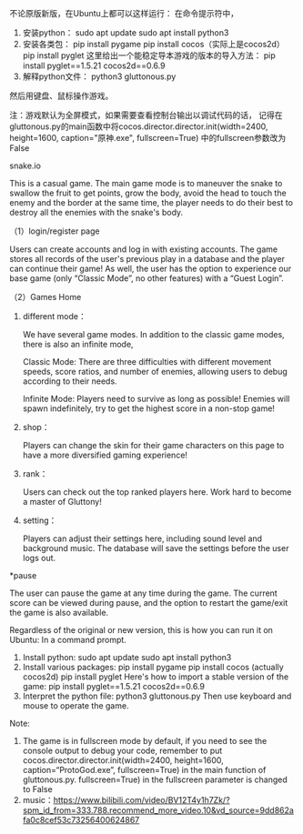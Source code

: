 不论原版新版，在Ubuntu上都可以这样运行：
在命令提示符中，
1. 安装python：
sudo apt update
sudo apt install python3
2. 安装各类包：
pip install pygame
pip install cocos（实际上是cocos2d）
pip install pyglet
这里给出一个能稳定导本游戏的版本的导入方法：
pip install pyglet==1.5.21 cocos2d==0.6.9
3. 解释python文件：
python3 gluttonous.py

然后用键盘、鼠标操作游戏。

注：游戏默认为全屏模式，如果需要查看控制台输出以调试代码的话，
记得在gluttonous.py的main函数中将cocos.director.director.init(width=2400, height=1600, caption="原神.exe", fullscreen=True)
中的fullscreen参数改为False



snake.io

   This is a casual game. The main game mode is to maneuver the snake to swallow the fruit to get points, grow the body, 
   avoid the head to touch the enemy and the border at the same time, the player needs to do their best to destroy all the enemies with the snake's body.

（1）login/register page

Users can create accounts and log in with existing accounts. The game stores all records of the user's previous play in a database and the player can continue their game! 
As well, the user has the option to experience our base game (only “Classic Mode”, no other features) with a “Guest Login”.

（2）Games Home

1. different mode：
   
   We have several game modes. In addition to the classic game modes, there is also an infinite mode,
   
   Classic Mode: There are three difficulties with different movement speeds, score ratios, and number of enemies, allowing users to debug according to their needs.
   
   Infinite Mode: Players need to survive as long as possible! Enemies will spawn indefinitely, try to get the highest score in a non-stop game!

2. shop：

   Players can change the skin for their game characters on this page to have a more diversified gaming experience!

3. rank：

   Users can check out the top ranked players here. Work hard to become a master of Gluttony!  

4. setting：

   Players can adjust their settings here, including sound level and background music. The database will save the settings before the user logs out.

*pause

   The user can pause the game at any time during the game. The current score can be viewed during pause, and the option to restart the game/exit the game is also available.


Regardless of the original or new version, this is how you can run it on Ubuntu: In a command prompt.

   1. Install python: sudo apt update sudo apt install python3
   2. Install various packages: pip install pygame pip install cocos (actually cocos2d) pip install pyglet Here's how to import a stable version of the game: pip install pyglet==1.5.21 cocos2d==0.6.9
   3. Interpret the python file: python3 gluttonous.py
   Then use keyboard and mouse to operate the game.

Note: 
   1. The game is in fullscreen mode by default, if you need to see the console output to debug your code, 
   remember to put cocos.director.director.init(width=2400, height=1600, caption=“ProtoGod.exe”, fullscreen=True) in the main function of gluttonous.py. fullscreen=True) in the fullscreen parameter is changed to False
   2. music：https://www.bilibili.com/video/BV12T4y1h7Zk/?spm_id_from=333.788.recommend_more_video.10&vd_source=9dd862afa0c8cef53c73256400624867
